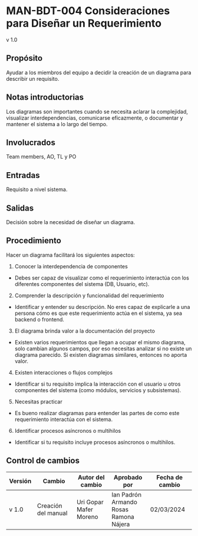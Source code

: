 # MAN-BDT-004 Consideraciones para Diseñar un Requerimiento

v 1.0

## Propósito

Ayudar a los miembros del equipo a decidir la creación de un diagrama para describir un requisito.

## Notas introductorias

Los diagramas son importantes cuando se necesita aclarar la complejidad, visualizar interdependencias, comunicarse eficazmente, o documentar y mantener el sistema a lo largo del tiempo.

## Involucrados

Team members, AO, TL y PO

## Entradas

Requisito a nivel sistema.

## Salidas

Decisión sobre la necesidad de diseñar un diagrama.

## Procedimiento

Hacer un diagrama facilitará los siguientes aspectos:

1. Conocer la interdependencia de componentes
 - Debes ser capaz de visualizar como el requerimiento interactúa con los diferentes componentes del sistema (DB, Usuario, etc).

2. Comprender la descripción y funcionalidad del requerimiento
 - Identificar y entender su descripción. No eres capaz de explicarle a una persona cómo es que este requerimiento actúa en el sistema, ya sea backend o frontend.

3. El diagrama brinda valor a la documentación del proyecto
 - Existen varios requerimientos que llegan a ocupar el mismo diagrama, solo cambian algunos campos, por eso necesitas analizar si no existe un diagrama parecido. Si existen diagramas similares, entonces no aporta valor.

4. Existen interacciones o flujos complejos
 - Identificar si tu requisito implica la interacción con el usuario u otros componentes del sistema (como módulos, servicios y subsistemas).

5. Necesitas practicar
 - Es bueno realizar diagramas para entender las partes de como este requerimiento interactúa con el sistema.

6. Identificar procesos asíncronos o multihilos
 - Identificar si tu requisito incluye procesos asíncronos o multihilos.


## Control de cambios

| Versión | Cambio                 | Autor del cambio | Aprobado por | Fecha de cambio |
| ------- | ---------------------- | ---------------- | ------------ | --------------- |
| v 1.0 | Creación del manual    | Uri Gopar <br /> Mafer Moreno   | Ian Padrón <br /> Armando Rosas <br /> Ramona Nájera |02/03/2024|
